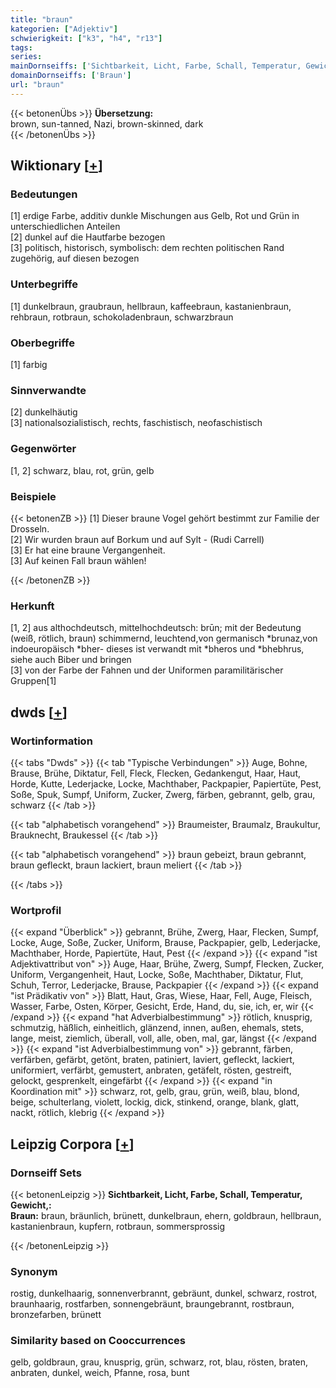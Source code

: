 ```yaml
---
title: "braun"
kategorien: ["Adjektiv"]
schwierigkeit: ["k3", "h4", "r13"]
tags:
series:
mainDornseiffs: ['Sichtbarkeit, Licht, Farbe, Schall, Temperatur, Gewicht,']
domainDornseiffs: ['Braun']
url: "braun"
---
```


{{< betonenÜbs >}}
**Übersetzung:**  
brown, sun-tanned, Nazi, brown-skinned, dark  
{{< /betonenÜbs >}}

## Wiktionary [[+](https://de.wiktionary.org/wiki/braun)]

### Bedeutungen
[1] erdige Farbe, additiv dunkle Mischungen aus Gelb, Rot und Grün in unterschiedlichen Anteilen  
[2] dunkel auf die Hautfarbe bezogen  
[3] politisch, historisch, symbolisch: dem rechten politischen Rand zugehörig, auf diesen bezogen  

### Unterbegriffe
[1] dunkelbraun, graubraun, hellbraun, kaffeebraun, kastanienbraun, rehbraun, rotbraun, schokoladenbraun, schwarzbraun  

### Oberbegriffe
[1] farbig  

### Sinnverwandte
[2] dunkelhäutig  
[3] nationalsozialistisch, rechts, faschistisch, neofaschistisch  

### Gegenwörter
[1, 2] schwarz, blau, rot, grün, gelb  

### Beispiele
{{< betonenZB >}}
[1] Dieser braune Vogel gehört bestimmt zur Familie der Drosseln.  
[2] Wir wurden braun auf Borkum und auf Sylt - (Rudi Carrell)  
[3] Er hat eine braune Vergangenheit.  
[3] Auf keinen Fall braun wählen!  

{{< /betonenZB >}}
### Herkunft
[1, 2] aus althochdeutsch, mittelhochdeutsch: brūn; mit der Bedeutung (weiß, rötlich, braun) schimmernd, leuchtend,von germanisch *brunaz,von indoeuropäisch *bher- dieses ist verwandt mit *bheros und *bhebhrus, siehe auch Biber und bringen  
[3] von der Farbe der Fahnen und der Uniformen paramilitärischer Gruppen[1]  



## dwds [[+](https://www.dwds.de/wb/braun)]

### Wortinformation
{{< tabs "Dwds" >}}
{{< tab "Typische Verbindungen" >}}
Auge, Bohne, Brause, Brühe, Diktatur, Fell, Fleck, Flecken, Gedankengut, Haar, Haut, Horde, Kutte, Lederjacke, Locke, Machthaber, Packpapier, Papiertüte, Pest, Soße, Spuk, Sumpf, Uniform, Zucker, Zwerg, färben, gebrannt, gelb, grau, schwarz
{{< /tab >}}

{{< tab "alphabetisch vorangehend" >}}
Braumeister, Braumalz, Braukultur, Brauknecht, Braukessel
{{< /tab >}}

{{< tab "alphabetisch vorangehend" >}}
braun gebeizt, braun gebrannt, braun gefleckt, braun lackiert, braun meliert
{{< /tab >}}

{{< /tabs >}}

### Wortprofil
{{< expand "Überblick" >}} gebrannt, Brühe, Zwerg, Haar, Flecken, Sumpf, Locke, Auge, Soße, Zucker, Uniform, Brause, Packpapier, gelb, Lederjacke, Machthaber, Horde, Papiertüte, Haut, Pest {{< /expand >}}
{{< expand "ist Adjektivattribut von" >}} Auge, Haar, Brühe, Zwerg, Sumpf, Flecken, Zucker, Uniform, Vergangenheit, Haut, Locke, Soße, Machthaber, Diktatur, Flut, Schuh, Terror, Lederjacke, Brause, Packpapier {{< /expand >}}
{{< expand "ist Prädikativ von" >}} Blatt, Haut, Gras, Wiese, Haar, Fell, Auge, Fleisch, Wasser, Farbe, Osten, Körper, Gesicht, Erde, Hand, du, sie, ich, er, wir {{< /expand >}}
{{< expand "hat Adverbialbestimmung" >}} rötlich, knusprig, schmutzig, häßlich, einheitlich, glänzend, innen, außen, ehemals, stets, lange, meist, ziemlich, überall, voll, alle, oben, mal, gar, längst {{< /expand >}}
{{< expand "ist Adverbialbestimmung von" >}} gebrannt, färben, verfärben, gefärbt, getönt, braten, patiniert, laviert, gefleckt, lackiert, uniformiert, verfärbt, gemustert, anbraten, getäfelt, rösten, gestreift, gelockt, gesprenkelt, eingefärbt {{< /expand >}}
{{< expand "in Koordination mit" >}} schwarz, rot, gelb, grau, grün, weiß, blau, blond, beige, schulterlang, violett, lockig, dick, stinkend, orange, blank, glatt, nackt, rötlich, klebrig {{< /expand >}}

## Leipzig Corpora [[+](https://corpora.uni-leipzig.de/en/res?word=braun&corpusId=deu_newscrawl-public_2018)]

### Dornseiff Sets
{{< betonenLeipzig >}}
**Sichtbarkeit, Licht, Farbe, Schall, Temperatur, Gewicht,:**  
**Braun:** braun, bräunlich, brünett, dunkelbraun, ehern, goldbraun, hellbraun, kastanienbraun, kupfern, rotbraun, sommersprossig  

{{< /betonenLeipzig >}}

### Synonym
rostig, dunkelhaarig, sonnenverbrannt, gebräunt, dunkel, schwarz, rostrot, braunhaarig, rostfarben, sonnengebräunt, braungebrannt, rostbraun, bronzefarben, brünett


### Similarity based on Cooccurrences
gelb, goldbraun, grau, knusprig, grün, schwarz, rot, blau, rösten, braten, anbraten, dunkel, weich, Pfanne, rosa, bunt

